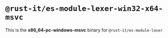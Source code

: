 # `@rust-it/es-module-lexer-win32-x64-msvc`

This is the **x86_64-pc-windows-msvc** binary for `@rust-it/es-module-lexer`
